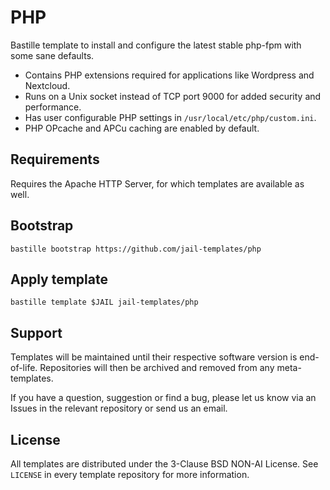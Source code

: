 # PHP
Bastille template to install and configure the latest stable php-fpm with some sane defaults.

* Contains PHP extensions required for applications like Wordpress and Nextcloud.
* Runs on a Unix socket instead of TCP port 9000 for added security and performance.
* Has user configurable PHP settings in `/usr/local/etc/php/custom.ini`.
* PHP OPcache and APCu caching are enabled by default.

## Requirements
Requires the Apache HTTP Server, for which templates are available as well.

## Bootstrap
```
bastille bootstrap https://github.com/jail-templates/php
```

## Apply template
```
bastille template $JAIL jail-templates/php
```

## Support
Templates will be maintained until their respective software version is end-of-life. Repositories will then be archived and removed from any meta-templates.

If you have a question, suggestion or find a bug, please let us know via an Issues in the relevant repository or send us an email.

## License
All templates are distributed under the 3-Clause BSD NON-AI License. See `LICENSE` in every template repository for more information.
